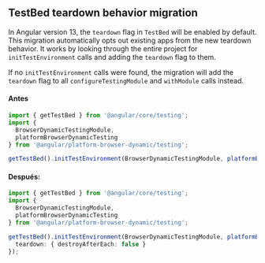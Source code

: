 ## TestBed teardown behavior migration

In Angular version 13, the `teardown` flag in `TestBed` will be enabled by default. This migration
automatically opts out existing apps from the new teardown behavior. It works by looking through
the entire project for `initTestEnvironment` calls and adding the `teardown` flag to them.

If no `initTestEnvironment` calls were found, the migration will add the `teardown` flag to all
`configureTestingModule` and `withModule` calls instead.

#### Antes
```ts
import { getTestBed } from '@angular/core/testing';
import {
  BrowserDynamicTestingModule,
  platformBrowserDynamicTesting
} from '@angular/platform-browser-dynamic/testing';

getTestBed().initTestEnvironment(BrowserDynamicTestingModule, platformBrowserDynamicTesting());
```

#### Después:
```ts
import { getTestBed } from '@angular/core/testing';
import {
  BrowserDynamicTestingModule,
  platformBrowserDynamicTesting
} from '@angular/platform-browser-dynamic/testing';

getTestBed().initTestEnvironment(BrowserDynamicTestingModule, platformBrowserDynamicTesting(), {
  teardown: { destroyAfterEach: false }
});
```
